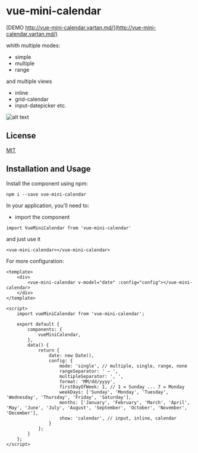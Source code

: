 # vue-mini-calendar

[DEMO http://vue-mini-calendar.vartan.md/](http://vue-mini-calendar.vartan.md/)

whith multiple modes: 
* simple
* multiple
* range

and multiple views
- inline
- grid-calendar
- input-datepicker etc.

![alt text](https://github.com/marikv/vue-mini-calendar/blob/master/example/static/vue-mini-calendar.png?raw=true)
## License

[MIT](LICENSE)

## Installation and Usage

Install the component using npm:
```
npm i --save vue-mini-calendar
```

In your application, you'll need to:
* import the component
```
import VueMiniCalendar from 'vue-mini-calendar'
```
and just use it
```
<vue-mini-calendar></vue-mini-calendar>
```

For more configuration:
```
<template>
	<div>
		<vue-mini-calendar v-model="date" :config="config"></vue-mini-calendar>
	</div>
</template>

<script>
	import vueMiniCalendar from 'vue-mini-calendar';

	export default {
		components: {
			vueMiniCalendar,
		},
		data() {
			return {
				date: new Date(),
				config: {
					mode: 'single', // multiple, single, range, none
					rangeSeparator: ' — ',
					multipleSeparator: ', ',
					format: 'MM/dd/yyyy',
					firstDayOfWeek: 1, // 1 = Sunday ... 7 = Monday
					weekDays: ['Sunday', 'Monday', 'Tuesday', 'Wednesday', 'Thursday', 'Friday', 'Saturday'],
					months: ['January', 'February', 'March', 'April', 'May', 'June', 'July', 'August', 'September', 'October', 'November', 'December'],
					show: 'calendar', // input, inline, calendar
				}
			};
		}
	};
</script>
```
			